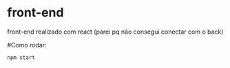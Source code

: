 # front-end
front-end realizado com react (parei pq não consegui conectar com o back)

#Como rodar:
```react
npm start
```
